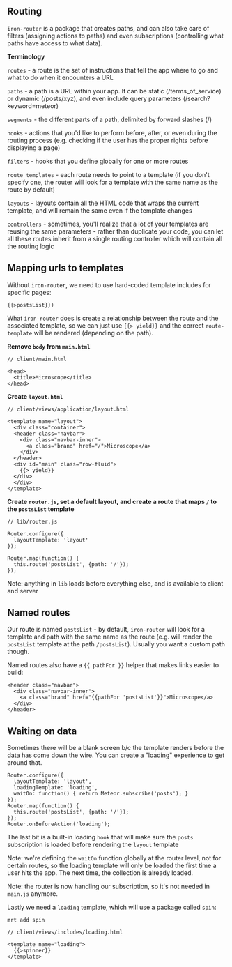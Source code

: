 ## Routing

`iron-router` is a package that creates paths, and can also take care of filters (assigning actions to paths) and even subscriptions (controlling what paths have access to what data).

**Terminology**

`routes` - a route is the set of instructions that tell the app where to go and what to do when it encounters a URL

`paths` - a path is a URL within your app. It can be static (/terms_of_service) or dynamic (/posts/xyz), and even include query parameters (/search?keyword=meteor)

`segments` - the different parts of a path, delimited by forward slashes (/)

`hooks` - actions that you'd like to perform before, after, or even during the routing process (e.g. checking if the user has the proper rights before displaying a page)

`filters` - hooks that you define globally for one or more routes

`route templates` - each route needs to point to a template (if you don't specify one, the router will look for a template with the same name as the route by default)

`layouts` - layouts contain all the HTML code that wraps the current template, and will remain the same even if the template changes

`controllers` - sometimes, you'll realize that a lot of your templates are reusing the same parameters - rather than duplicate your code, you can let all these routes inherit from a single routing controller which will contain all the routing logic

## Mapping urls to templates

Without `iron-router`, we need to use hard-coded template includes for specific pages:

```
{{>postsList}})
```

What `iron-router` does is create a relationship between the route and the associated template, so we can just use `{{> yield}}` and the correct `route-template` will be rendered (depending on the path).

**Remove `body` from `main.html`**

```
// client/main.html

<head>
  <title>Microscope</title>
</head>
```

**Create `layout.html`**

```
// client/views/application/layout.html

<template name="layout">
  <div class="container">
  <header class="navbar">
    <div class="navbar-inner">
      <a class="brand" href="/">Microscope</a>
    </div>
  </header>
  <div id="main" class="row-fluid">
    {{> yield}}
  </div>
  </div>
</template>
```

**Create `router.js`, set a default layout, and create a route that maps `/` to the `postsList` template**

```
// lib/router.js

Router.configure({
  layoutTemplate: 'layout'
});

Router.map(function() {
  this.route('postsList', {path: '/'});
});
```

Note: anything in `lib` loads before everything else, and is available to client and server

## Named routes

Our route is named `postsList` - by default, `iron-router` will look for a template and path with the same name as the route (e.g. will render the `postsList` template at the path `/postsList`). Usually you want a custom path though.

Named routes also have a `{{ pathFor }}` helper that makes links easier to build:

```
<header class="navbar">
  <div class="navbar-inner">
    <a class="brand" href="{{pathFor 'postsList'}}">Microscope</a>
  </div>
</header>
```

## Waiting on data

Sometimes there will be a blank screen b/c the template renders before the data has come down the wire. You can create a "loading" experience to get around that.

```
Router.configure({
  layoutTemplate: 'layout',
  loadingTemplate: 'loading',
  waitOn: function() { return Meteor.subscribe('posts'); }
});
Router.map(function() {
  this.route('postsList', {path: '/'});
});
Router.onBeforeAction('loading');
```

The last bit is a built-in loading `hook` that will make sure the `posts` subscription is loaded before rendering the `layout` template

Note: we're defining the `waitOn` function globally at the router level, not for certain routes, so the loading template will only be loaded the first time a user hits the app. The next time, the collection is already loaded.

Note: the router is now handling our subscription, so it's not needed in `main.js` anymore.

Lastly we need a `loading` template, which will use a package called `spin`:

`mrt add spin`

```
// client/views/includes/loading.html

<template name="loading">
  {{>spinner}}
</template>
```

